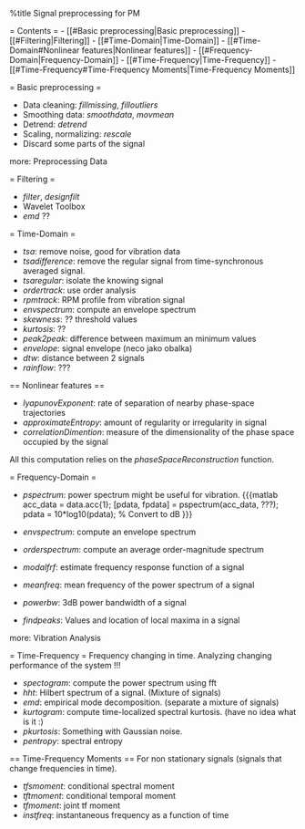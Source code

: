 %title Signal preprocessing for PM

= Contents =
    - [[#Basic preprocessing|Basic preprocessing]]
    - [[#Filtering|Filtering]]
    - [[#Time-Domain|Time-Domain]]
        - [[#Time-Domain#Nonlinear features|Nonlinear features]]
    - [[#Frequency-Domain|Frequency-Domain]]
    - [[#Time-Frequency|Time-Frequency]]
        - [[#Time-Frequency#Time-Frequency Moments|Time-Frequency Moments]]

= Basic preprocessing =
- Data cleaning: *fillmissing*, *filloutliers*
- Smoothing data: *smoothdata*, *movmean*
- Detrend: *detrend*
- Scaling, normalizing: *rescale*
- Discard some parts of the signal

more: Preprocessing Data

= Filtering =
- *filter*, *designfilt*
- Wavelet Toolbox
- *emd* ??

= Time-Domain =
- *tsa*: remove noise, good for vibration data
- *tsadifference*: remove the regular signal from time-synchronous averaged
  signal.
- *tsaregular*: isolate the knowing signal
- *ordertrack*: use order analysis
- *rpmtrack*: RPM profile from vibration signal
- *envspectrum*: compute an envelope spectrum
- *skewness*: ?? threshold values
- *kurtosis*: ?? 
- *peak2peak*: difference between maximum an minimum values
- *envelope*: signal envelope (neco jako obalka)
- *dtw*: distance between 2 signals
- *rainflow*: ???

== Nonlinear features ==
- *lyapunovExponent*: rate of separation of nearby phase-space
  trajectories
- *approximateEntropy*: amount of regularity or irregularity in signal
- *correlationDimention*: measure of the dimensionality of the phase space
  occupied by the signal

All this computation relies on the *phaseSpaceReconstruction* function.

= Frequency-Domain =

- *pspectrum*: power spectrum might be useful for vibration.
{{{matlab
acc_data = data.acc{1};
[pdata, fpdata] = pspectrum(acc_data, ???);
pdata = 10*log10(pdata);    % Convert to dB
}}}

- *envspectrum*: compute an envelope spectrum
- *orderspectrum*: compute an average order-magnitude spectrum
- *modalfrf*: estimate frequency response function of a signal
- *meanfreq*: mean frequency of the power spectrum of a signal
- *powerbw*: 3dB power bandwidth of a signal
- *findpeaks*: Values and location of local  maxima in a signal

more: Vibration Analysis


= Time-Frequency =
Frequency changing in time. Analyzing changing performance of the system !!!

- *spectogram*: compute the power spectrum using fft
- *hht*: Hilbert spectrum of a signal. (Mixture of signals) 
- *emd*: empirical mode decomposition. (separate a mixture of signals)
- *kurtogram*: compute time-localized spectral kurtosis. (have no idea what
  is it :)
- *pkurtosis*: Something with Gaussian noise.
- *pentropy*: spectral entropy

== Time-Frequency Moments ==
For non stationary signals (signals that change frequencies in time).
- *tfsmoment*: conditional spectral moment
- *tftmoment*: conditional temporal moment
- *tfmoment*: joint tf moment
- *instfreq*: instantaneous frequency as a function of time

